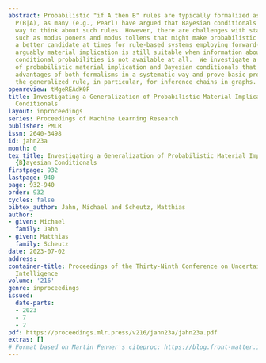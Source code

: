 ```yaml
---
abstract: Probabilistic "if A then B" rules are typically formalized as Bayesian conditionals
  P(B|A), as many (e.g., Pearl) have argued that Bayesian conditionals are the correct
  way to think about such rules. However, there are challenges with standard inferences
  such as modus ponens and modus tollens that might make probabilistic material implication
  a better candidate at times for rule-based systems employing forward-chaining; and
  arguably material implication is still suitable when information about prior or
  conditional probabilities is not available at all.  We investigate a generalization
  of probabilistic material implication and Bayesian conditionals that combines the
  advantages of both formalisms in a systematic way and prove basic properties of
  the generalized rule, in particular, for inference chains in graphs.
openreview: tMgeREAdK0F
title: Investigating a Generalization of Probabilistic Material Implication and Bayesian
  Conditionals
layout: inproceedings
series: Proceedings of Machine Learning Research
publisher: PMLR
issn: 2640-3498
id: jahn23a
month: 0
tex_title: Investigating a Generalization of Probabilistic Material Implication and
  {B}ayesian Conditionals
firstpage: 932
lastpage: 940
page: 932-940
order: 932
cycles: false
bibtex_author: Jahn, Michael and Scheutz, Matthias
author:
- given: Michael
  family: Jahn
- given: Matthias
  family: Scheutz
date: 2023-07-02
address:
container-title: Proceedings of the Thirty-Ninth Conference on Uncertainty in Artificial
  Intelligence
volume: '216'
genre: inproceedings
issued:
  date-parts:
  - 2023
  - 7
  - 2
pdf: https://proceedings.mlr.press/v216/jahn23a/jahn23a.pdf
extras: []
# Format based on Martin Fenner's citeproc: https://blog.front-matter.io/posts/citeproc-yaml-for-bibliographies/
---
```

